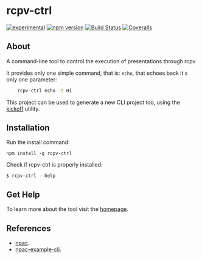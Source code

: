 rcpv-ctrl
===========

[![experimental](http://badges.github.io/stability-badges/dist/experimental.svg)](http://github.com/badges/stability-badges)
[![npm version][npm-badge]][npm-url]
[![Build Status][travis-badge]][travis-url]
[![Coveralls][BadgeCoveralls]][Coveralls]

## About

A command-line tool to control the execution of presentations through rcpv

It provides only one simple command, that is: `echo`, that echoes back it s only one parameter:

```bash
    rcpv-ctrl echo -t Hi
```

This project can be used to generate a new CLI project too,
using the [kickoff](https://github.com/tombenke/kickoff) utility.

## Installation

Run the install command:

    npm install -g rcpv-ctrl

Check if rcpv-ctrl is properly installed:

    $ rcpv-ctrl --help

## Get Help

To learn more about the tool visit the [homepage](http://tombenke.github.io/rcpv-ctrl/).

## References

- [npac](http://tombenke.github.io/npac).
- [npac-example-cli](http://tombenke.github.io/npac-example-cli).

[npm-badge]: https://badge.fury.io/js/rcpv-ctrl.svg
[npm-url]: https://badge.fury.io/js/rcpv-ctrl
[travis-badge]: https://api.travis-ci.org/tombenke/rcpv-ctrl.svg
[travis-url]: https://travis-ci.org/tombenke/rcpv-ctrl
[Coveralls]: https://coveralls.io/github/tombenke/rcpv-ctrl?branch=master
[BadgeCoveralls]: https://coveralls.io/repos/github/tombenke/rcpv-ctrl/badge.svg?branch=master
